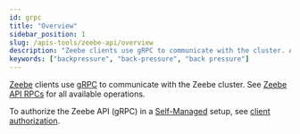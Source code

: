 ```yaml
---
id: grpc
title: "Overview"
sidebar_position: 1
slug: /apis-tools/zeebe-api/overview
description: "Zeebe clients use gRPC to communicate with the cluster. Activate jobs, cancel and create process instances, and more."
keywords: ["backpressure", "back-pressure", "back pressure"]
---
```


[Zeebe](/components/zeebe/zeebe-overview.md) clients use [gRPC](https://grpc.io/) to communicate with the Zeebe cluster.
See [Zeebe API RPCs](gateway-service.md) for all available operations.

To authorize the Zeebe API (gRPC) in a [Self-Managed](/self-managed/about-self-managed.md) setup,
see [client authorization](/self-managed/zeebe-deployment/security/client-authorization.md).
